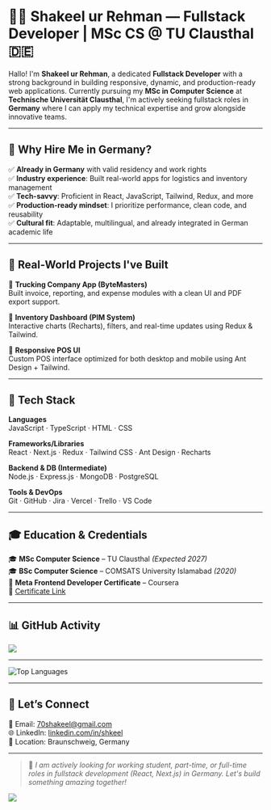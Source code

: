 # 👨‍💻 Shakeel ur Rehman — Fullstack Developer | MSc CS @ TU Clausthal 🇩🇪

Hallo! I'm **Shakeel ur Rehman**, a dedicated **Fullstack Developer** with a strong background in building responsive, dynamic, and production-ready web applications. Currently pursuing my **MSc in Computer Science** at **Technische Universität Clausthal**, I'm actively seeking fullstack roles in **Germany** where I can apply my technical expertise and grow alongside innovative teams.

---

## 🚀 Why Hire Me in Germany?

✅ **Already in Germany** with valid residency and work rights  
✅ **Industry experience**: Built real-world apps for logistics and inventory management  
✅ **Tech-savvy**: Proficient in React, JavaScript, Tailwind, Redux, and more  
✅ **Production-ready mindset**: I prioritize performance, clean code, and reusability  
✅ **Cultural fit**: Adaptable, multilingual, and already integrated in German academic life  

---

## 💼 Real-World Projects I've Built

🔹 **Trucking Company App (ByteMasters)**  
Built invoice, reporting, and expense modules with a clean UI and PDF export support.

🔹 **Inventory Dashboard (PIM System)**  
Interactive charts (Recharts), filters, and real-time updates using Redux & Tailwind.

🔹 **Responsive POS UI**  
Custom POS interface optimized for both desktop and mobile using Ant Design + Tailwind.

---

## 🧠 Tech Stack

**Languages**  
JavaScript · TypeScript · HTML · CSS

**Frameworks/Libraries**  
React · Next.js · Redux · Tailwind CSS · Ant Design · Recharts

**Backend & DB (Intermediate)**  
Node.js · Express.js · MongoDB · PostgreSQL

**Tools & DevOps**  
Git · GitHub · Jira · Vercel · Trello · VS Code

---

## 🎓 Education & Credentials

🎓 **MSc Computer Science** – TU Clausthal *(Expected 2027)*  
🎓 **BSc Computer Science** – COMSATS University Islamabad *(2020)*  
🏅 **Meta Frontend Developer Certificate** – Coursera  
📄 [Certificate Link](https://coursera.org/share/c3c56130cdd23043bcdfe8e0e427061b)

---

## 📊 GitHub Activity

![](https://github-readme-streak-stats.herokuapp.com/?user=70shakeel&theme=dark&hide_border=false)<br/>


---
![Top Languages](https://github-readme-stats.vercel.app/api/top-langs/?username=70shakeel&theme=dark&layout=compact&hide_border=false)

---

## 🤝 Let’s Connect

📧 Email: [70shakeel@gmail.com](mailto:70shakeel@gmail.com)  
🌐 LinkedIn: [linkedin.com/in/shkeel](https://linkedin.com/in/shkeel)  
📍 Location: Braunschweig, Germany

---

> 📌 *I am actively looking for working student, part-time, or full-time roles in fullstack development (React, Next.js) in Germany. Let's build something amazing together!*

[![](https://visitcount.itsvg.in/api?id=70shakeel&icon=0&color=12)](https://visitcount.itsvg.in)
